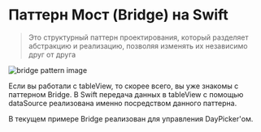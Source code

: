 # Паттерн Мост (Bridge) на Swift

> Это структурный паттерн проектирования, который разделяет абстракцию и реализацию,
> позволяя изменять их независимо друг от друга

![bridge pattern image](https://sourcemaking.com/files/v2/content/patterns/Bridge_example.png)

Если вы работали с tableView, то скорее всего, вы уже знакомы с паттерном Bridge.
В Swift передача данных в tableView с помощью dataSource реализована именно посредством данного паттерна.

В текущем примере Bridge реализован для управления DayPicker'ом.

